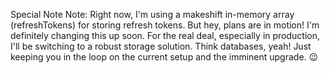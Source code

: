 Special Note
Note:
Right now, I'm using a makeshift in-memory array (refreshTokens) for storing refresh tokens. But hey, plans are in motion! I'm definitely changing this up soon. For the real deal, especially in production, I'll be switching to a robust storage solution. Think databases, yeah! Just keeping you in the loop on the current setup and the imminent upgrade. 😉
